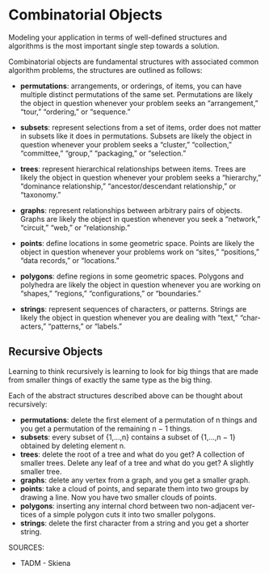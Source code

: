 # Combinatorial Objects

Modeling your application in terms of well-defined structures and algorithms is the most important single step towards a solution.

Combinatorial objects are fundamental structures with associated common algorithm problems, the structures are outlined as follows:

* **permutations**: arrangements, or orderings, of items, you can have multiple distinct permutations of the same set. Permutations are likely the object in question whenever your problem seeks an “arrangement,” “tour,” “ordering,” or “sequence.”

* **subsets**: represent selections from a set of items, order does not matter in subsets like it does in permutations. Subsets are likely the object in question whenever your problem seeks a “cluster,” “collection,” “committee,” “group,” “packaging,” or “selection.”

* **trees**: represent hierarchical relationships between items. Trees are likely the object in question whenever your problem seeks a “hierarchy,” “dominance relationship,” “ancestor/descendant relationship,” or “taxonomy.”

* **graphs**: represent relationships between arbitrary pairs of objects. Graphs are likely the object in question whenever you seek a “network,” “circuit,” “web,” or “relationship.”

* **points**: define locations in some geometric space. Points are likely the object in question whenever your problems work on “sites,” “positions,” “data records,” or “locations.”

* **polygons**: define regions in some geometric spaces. Polygons and polyhedra are likely the object in question whenever you are working on “shapes,” “regions,” “configurations,” or “boundaries.”

* **strings**: represent sequences of characters, or patterns. Strings are likely the object in question whenever you are dealing with “text,” “char- acters,” “patterns,” or “labels.”

## Recursive Objects

Learning to think recursively is learning to look for big things that are made from smaller things of exactly the same type as the big thing.

Each of the abstract structures described above can be thought about recursively:

* **permutations**: delete the first element of a permutation of n things and you get a permutation of the remaining n − 1 things.
* **subsets**: every subset of {1,...,n} contains a subset of {1,...,n − 1} obtained by deleting element n.
* **trees**: delete the root of a tree and what do you get? A collection of smaller trees. Delete any leaf of a tree and what do you get? A slightly smaller tree.
* **graphs**: delete any vertex from a graph, and you get a smaller graph.
* **points**: take a cloud of points, and separate them into two groups by drawing a line. Now you have two smaller clouds of points.
* **polygons**: inserting any internal chord between two non-adjacent ver- tices of a simple polygon cuts it into two smaller polygons.
* **strings**: delete the first character from a string and you get a shorter string.

SOURCES:
* TADM - Skiena